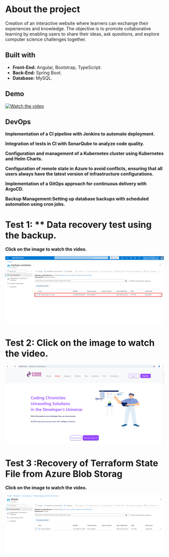 # About the project
Creation of an interactive website where learners can exchange their experiences and knowledge. The objective is to promote collaborative learning by enabling users to share their ideas, ask questions, and explore computer science challenges together.

## Built with
- **Front-End:** Angular, Bootstrap, TypeScript.
- **Back-End:** Spring Boot.
- **Database:** MySQL.

## Demo
[![Watch the video](https://github.com/EYABA12/code-warriors/blob/master/screenshot.PNG)](https://vimeo.com/manage/videos/943214153/privacy)

## DevOps
**Implementation of a CI pipeline with Jenkins to automate deployment.**

**Integration of tests in CI with SonarQube to analyze code quality.**

**Configuration and management of a Kubernetes cluster using Kubernetes and Helm Charts.**

**Configuration of remote state in Azure to avoid conflicts, ensuring that all users always have the latest version of infrastructure configurations.**

**Implementation of a GitOps approach for continuous delivery with ArgoCD.**

**Backup Management:Setting up database backups with scheduled automation using cron jobs.**

# Test 1: ** Data recovery test using the backup.

**Click on the image to watch the video.**

  
  [![Watch the video](TEST2/7.png)](https://www.canva.com/design/DAGTuZsk8PI/LlBGcU21A2yVHhwdSTotJg/edit?utm_content=DAGTuZsk8PI&utm_campaign=designshare&utm_medium=link2&utm_source=sharebutton)

  # Test 2: **Click on the image to watch the video.**

  [![Watch the video](TEST1/1.png)](https://www.canva.com/design/DAGTuHviHnM/YTkFrU2k5If_ggLOK16vUw/edit?utm_content=DAGTuHviHnM&utm_campaign=designshare&utm_medium=link2&utm_source=sharebutton)

# Test 3 :**Recovery of Terraform State File from Azure Blob Storag**
  **Click on the image to watch the video.**

  [![Watch the video](tfstate.png)](https://www.canva.com/design/DAGTuU045aU/lQxdoDVuH2KFZb7DUPREgQ/edit?utm_content=DAGTuU045aU&utm_campaign=designshare&utm_medium=link2&utm_source=sharebutton
)

         

         

